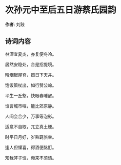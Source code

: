 # 次孙元中至后五日游蔡氏园韵

**作者**: 刘跂

## 诗词内容

林深宜夏炎，亦复便冬冷。

居然安稳处，合是招提境。

晴烟起屋脊，煦日下天井。

饱饭策杖出，如行赞公岭。

平生一丘壑，快眼春睡醒。

谁言城市喧，能比郊原静。

人间会合少，万事等泡影。

适意不自取，兀立真土梗。

时平日月好，岁熟羁旅幸。

逢人但懽喜，得酒便酩酊。

知我非子谁，频来不须请。

